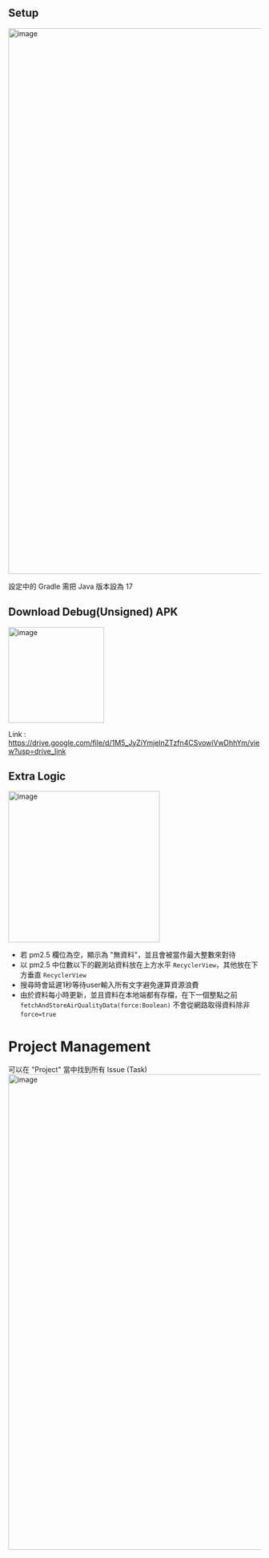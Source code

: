 ## Setup
<img width="1089" alt="image" src="https://github.com/Wesely/happy-pizza/assets/5109822/8b1dfba8-6d03-467b-894f-6ce69498e958">

設定中的 Gradle 需把 Java 版本設為 17

## Download Debug(Unsigned) APK
<img width="191" alt="image" src="https://github.com/Wesely/happy-pizza/assets/5109822/7d13eb0a-416d-4620-91d7-4fdc716bdd5d">

Link : https://drive.google.com/file/d/1M5_JyZiYmjelnZTzfn4CSvowiVwDhhYm/view?usp=drive_link

## Extra Logic
<img width="302" alt="image" src="https://github.com/Wesely/happy-pizza/assets/5109822/0af78992-2af8-449b-8035-61b4ac3064fe">

- 若 pm2.5 欄位為空，顯示為 "無資料"，並且會被當作最大整數來對待
- 以 pm2.5 中位數以下的觀測站資料放在上方水平 `RecyclerView`，其他放在下方垂直 `RecyclerView`
- 搜尋時會延遲1秒等待user輸入所有文字避免運算資源浪費
- 由於資料每小時更新，並且資料在本地端都有存檔，在下一個整點之前 `fetchAndStoreAirQualityData(force:Boolean)` 不會從網路取得資料除非 `force=true`

# Project Management

可以在 "Project" 當中找到所有 Issue (Task)
<img width="949" alt="image" src="https://github.com/Wesely/happy-pizza/assets/5109822/9c864b52-566d-43a1-904f-50b28dde498b">
